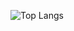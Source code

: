 ![Top Langs](https://github-readme-stats.vercel.app/api/top-langs/?username=monolith0220&layout=compact)


